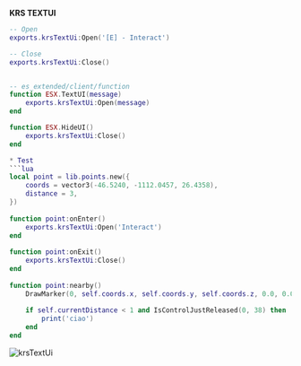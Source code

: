 **KRS TEXTUI**



```lua
-- Open
exports.krsTextUi:Open('[E] - Interact')

-- Close
exports.krsTextUi:Close()


-- es_extended/client/function
function ESX.TextUI(message)
    exports.krsTextUi:Open(message)
end

function ESX.HideUI()
    exports.krsTextUi:Close()
end

* Test 
```lua
local point = lib.points.new({
    coords = vector3(-46.5240, -1112.0457, 26.4358),
    distance = 3,
})
 
function point:onEnter()
    exports.krsTextUi:Open('Interact')
end
 
function point:onExit()
    exports.krsTextUi:Close()
end
 
function point:nearby()
    DrawMarker(0, self.coords.x, self.coords.y, self.coords.z, 0.0, 0.0, 0.0, 0.0, 0.0, 0.0, 1.0, 1.0, 1.0, 255, 255, 255, 255, false, true, 2, false, nil, nil, false)
 
    if self.currentDistance < 1 and IsControlJustReleased(0, 38) then
        print('ciao')
    end
end
```


![krsTextUi](https://github.com/user-attachments/assets/2da0d6e0-18d1-4c65-9f32-4960b80876e5)

